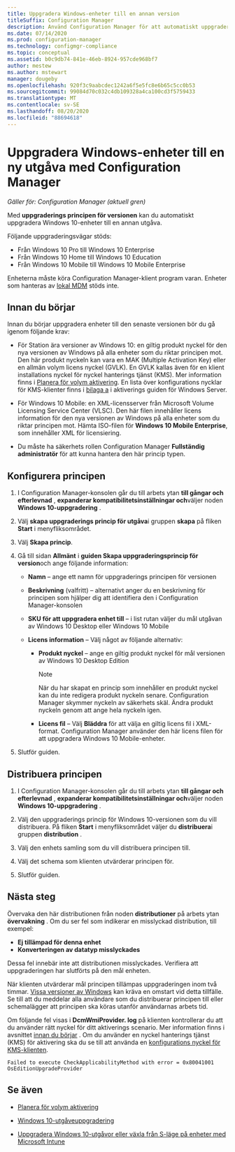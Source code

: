 ```yaml
---
title: Uppgradera Windows-enheter till en annan version
titleSuffix: Configuration Manager
description: Använd Configuration Manager för att automatiskt uppgradera Windows 10-enheter till en annan Windows-version.
ms.date: 07/14/2020
ms.prod: configuration-manager
ms.technology: configmgr-compliance
ms.topic: conceptual
ms.assetid: b0c9db74-841e-46eb-8924-957cde968bf7
author: mestew
ms.author: mstewart
manager: dougeby
ms.openlocfilehash: 920f3c9aabcdec1242a6f5e5fc8e6b65c5cc0b53
ms.sourcegitcommit: 99084d70c032c4db109328a4ca100cd3f5759433
ms.translationtype: MT
ms.contentlocale: sv-SE
ms.lasthandoff: 08/20/2020
ms.locfileid: "88694618"
---
```

# <a name="upgrade-windows-devices-to-a-new-edition-with-configuration-manager"></a>Uppgradera Windows-enheter till en ny utgåva med Configuration Manager

*Gäller för: Configuration Manager (aktuell gren)*

Med **uppgraderings principen för versionen** kan du automatiskt uppgradera Windows 10-enheter till en annan utgåva.

Följande uppgraderingsvägar stöds:

- Från Windows 10 Pro till Windows 10 Enterprise
- Från Windows 10 Home till Windows 10 Education
- Från Windows 10 Mobile till Windows 10 Mobile Enterprise

Enheterna måste köra Configuration Manager-klient program varan. Enheter som hanteras av [lokal MDM](../../mdm/understand/manage-mobile-devices-with-on-premises-infrastructure.md) stöds inte.

## <a name="before-you-start"></a>Innan du börjar

Innan du börjar uppgradera enheter till den senaste versionen bör du gå igenom följande krav:  

- För Station ära versioner av Windows 10: en giltig produkt nyckel för den nya versionen av Windows på alla enheter som du riktar principen mot. Den här produkt nyckeln kan vara en MAK (Multiple Activation Key) eller en allmän volym licens nyckel (GVLK). En GVLK kallas även för en klient installations nyckel för nyckel hanterings tjänst (KMS). Mer information finns i [Planera för volym aktivering](/windows/deployment/volume-activation/plan-for-volume-activation-client). En lista över konfigurations nycklar för KMS-klienter finns i [bilaga a](/windows-server/get-started/kmsclientkeys) i aktiverings guiden för Windows Server. <!--496871-->  

- För Windows 10 Mobile: en XML-licensserver från Microsoft Volume Licensing Service Center (VLSC). Den här filen innehåller licens information för den nya versionen av Windows på alla enheter som du riktar principen mot. Hämta ISO-filen för **Windows 10 Mobile Enterprise**, som innehåller XML för licensiering.<!-- SCCMDocs#2033 -->

- Du måste ha säkerhets rollen Configuration Manager **Fullständig administratör** för att kunna hantera den här princip typen.

## <a name="configure-the-policy"></a>Konfigurera principen  

1. I Configuration Manager-konsolen går du till arbets ytan **till gångar och efterlevnad** , **expanderar kompatibilitetsinställningar och**väljer noden  **Windows 10-uppgradering** .  

2. Välj **skapa uppgraderings princip för utgåva**i gruppen **skapa** på fliken **Start** i menyfliksområdet.  

3. Välj **Skapa princip**.  

4. Gå till sidan **Allmänt** i **guiden Skapa uppgraderingsprincip för version**och ange följande information:  

    - **Namn** – ange ett namn för uppgraderings principen för versionen  

    - **Beskrivning** (valfritt) – alternativt anger du en beskrivning för principen som hjälper dig att identifiera den i Configuration Manager-konsolen  

    - **SKU för att uppgradera enhet till** – i list rutan väljer du mål utgåvan av Windows 10 Desktop eller Windows 10 Mobile  

    - **Licens information** – Välj något av följande alternativ:  

        - **Produkt nyckel** – ange en giltig produkt nyckel för mål versionen av Windows 10 Desktop Edition  

            > [!NOTE]  
            > När du har skapat en princip som innehåller en produkt nyckel kan du inte redigera produkt nyckeln senare. Configuration Manager skymmer nyckeln av säkerhets skäl. Ändra produkt nyckeln genom att ange hela nyckeln igen.  

        - **Licens fil** – Välj **Bläddra** för att välja en giltig licens fil i XML-format. Configuration Manager använder den här licens filen för att uppgradera Windows 10 Mobile-enheter.  

5. Slutför guiden.  

## <a name="deploy-the-policy"></a>Distribuera principen  

1. I Configuration Manager-konsolen går du till arbets ytan **till gångar och efterlevnad** , **expanderar kompatibilitetsinställningar och**väljer noden  **Windows 10-uppgradering** .  

2. Välj den uppgraderings princip för Windows 10-versionen som du vill distribuera. På fliken **Start** i menyfliksområdet väljer du **distribuera**i gruppen **distribution** .  

3. Välj den enhets samling som du vill distribuera principen till.

4. Välj det schema som klienten utvärderar principen för.

5. Slutför guiden.

## <a name="next-steps"></a>Nästa steg

Övervaka den här distributionen från noden **distributioner** på arbets ytan **övervakning** . Om du ser fel som indikerar en misslyckad distribution, till exempel:

- **Ej tillämpad för denna enhet**
- **Konverteringen av datatyp misslyckades**

Dessa fel innebär inte att distributionen misslyckades. Verifiera att uppgraderingen har slutförts på den mål enheten.

När klienten utvärderar mål principen tillämpas uppgraderingen inom två timmar. [Vissa versioner av Windows](/windows/deployment/upgrade/windows-10-edition-upgrades) kan kräva en omstart vid detta tillfälle. Se till att du meddelar alla användare som du distribuerar principen till eller schemalägger att principen ska köras utanför användarnas arbets tid.

Om följande fel visas i **DcmWmiProvider. log** på klienten kontrollerar du att du använder rätt nyckel för ditt aktiverings scenario. Mer information finns i avsnittet [innan du börjar](#before-you-start) . Om du använder en nyckel hanterings tjänst (KMS) för aktivering ska du se till att använda en [konfigurations nyckel för KMS-klienten](/windows-server/get-started/kmsclientkeys).  <!-- 496871 -->

`Failed to execute CheckApplicabilityMethod with error = 0x80041001 OsEditionUpgradeProvider`

## <a name="see-also"></a>Se även

- [Planera för volym aktivering](/windows/deployment/volume-activation/plan-for-volume-activation-client)

- [Windows 10-utgåveuppgradering](/windows/deployment/upgrade/windows-10-edition-upgrades)

- [Uppgradera Windows 10-utgåvor eller växla från S-läge på enheter med Microsoft Intune](/intune/edition-upgrade-configure-windows-10)